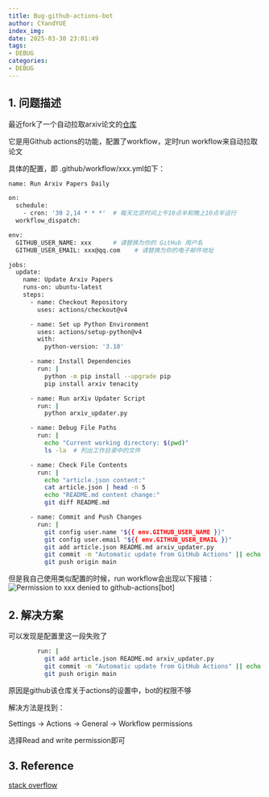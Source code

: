 ```yaml
---
title: Bug-github-actions-bot
author: CYandYUE
index_img:
date: 2025-03-30 23:01:49
tags:
- DEBUG
categories:
- DEBUG
---
```


## 1. 问题描述
最近fork了一个自动拉取arxiv论文的[仓库](https://github.com/wonderNefelibata/Awesome-LRM-Safety)

它是用Github actions的功能，配置了workflow，定时run workflow来自动拉取论文

具体的配置，即 .github/workflow/xxx.yml如下：

```bash
name: Run Arxiv Papers Daily

on:
  schedule:
    - cron: '30 2,14 * * *'  # 每天北京时间上午10点半和晚上10点半运行
  workflow_dispatch:

env:
  GITHUB_USER_NAME: xxx      # 请替换为你的 GitHub 用户名
  GITHUB_USER_EMAIL: xxx@qq.com    # 请替换为你的电子邮件地址

jobs:
  update:
    name: Update Arxiv Papers
    runs-on: ubuntu-latest
    steps:
      - name: Checkout Repository
        uses: actions/checkout@v4

      - name: Set up Python Environment
        uses: actions/setup-python@v4
        with:
          python-version: '3.10'

      - name: Install Dependencies
        run: |
          python -m pip install --upgrade pip
          pip install arxiv tenacity

      - name: Run arXiv Updater Script
        run: |
          python arxiv_updater.py

      - name: Debug File Paths
        run: |
          echo "Current working directory: $(pwd)"
          ls -la  # 列出工作目录中的文件

      - name: Check File Contents
        run: |
          echo "article.json content:"
          cat article.json | head -n 5
          echo "README.md content change:"
          git diff README.md

      - name: Commit and Push Changes
        run: |
          git config user.name "${{ env.GITHUB_USER_NAME }}"
          git config user.email "${{ env.GITHUB_USER_EMAIL }}"
          git add article.json README.md arxiv_updater.py
          git commit -m "Automatic update from GitHub Actions" || echo "No changes to commit"
          git push origin main
```

但是我自己使用类似配置的时候，run workflow会出现以下报错：
![Permission to xxx denied to github-actions[bot]](github_actions_bot.png)

## 2. 解决方案
可以发现是配置里这一段失败了
```bash
        run: |
          git add article.json README.md arxiv_updater.py
          git commit -m "Automatic update from GitHub Actions" || echo "No changes to commit"
          git push origin main
```
原因是github该仓库关于actions的设置中，bot的权限不够

解决方法是找到：

Settings -> Actions -> General -> Workflow permissions

选择Read and write permission即可

## 3. Reference
[stack overflow](https://stackoverflow.com/questions/72851548/permission-denied-to-github-actionsbot)